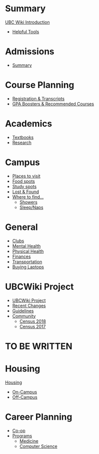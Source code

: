 # Summary
[UBC Wiki Introduction](./README.md)
- [Helpful Tools](./tools.md)

# Admissions
- [Summary](./admissions/README.md)
<!-- - [BC Domestic]()    not yet written -->
<!-- - [International]()  not yet written -->
<!-- - [Transfer]()       not yet written -->

# Course Planning
- [Registration & Transcripts](./course-planning/registration.md)
- [GPA Boosters & Recommended Courses]()

# Academics
- [Textbooks](./academics/classes/textbooks.md)
- [Research](./academics/research.md)

# Campus
- [Places to visit](./campus/ubc-sights.md)
- [Food spots](./campus/food.md)
- [Study spots]()
- [Lost & Found]()
- [Where to find...]()
  - [Showers](./campus/find/showers.md)
  - [Sleep/Naps](./campus/find/sleep.md)
<!--   - [Printers / equipment]()   not yet written -->
<!--   - [Lockers]()                not yet written -->  

# General
- [Clubs]()
- [Mental Health]()
- [Physical Health]()
- [Finances]()
- [Transportation]()
- [Buying Laptops]()

# UBCWiki Project
- [UBCWiki Project](./meta/project.md)
- [Recent Changes](./meta/changelog.md)
- [Guidelines](./meta/guidelines.md)
- [Community](./meta/community.md)
  - [Census 2018](./meta/census/2018.md)
  - [Census 2017](./meta/census/2017.md)

# TO BE WRITTEN

# Housing
[Housing]()
  - [On-Campus]()
  - [Off-Campus]()

# Career Planning
- [Co-op]()
- [Programs]()
  - [Medicine]()
  - [Computer Science]()